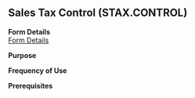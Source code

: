 ##  Sales Tax Control (STAX.CONTROL)

<PageHeader />

**Form Details**  
[ Form Details ](STAX-CONTROL-1/README.md)   

**Purpose**  

**Frequency of Use**  

**Prerequisites**  

<badge text= "Version 8.10.57" vertical="middle" />

<PageFooter />